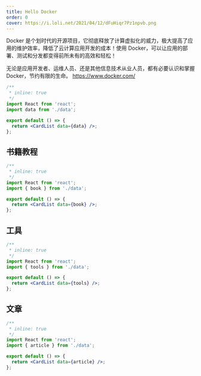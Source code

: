 ```yaml
---
title: Hello Docker
order: 0
cover: https://i.loli.net/2021/04/12/dFuHiqr7Pz1npvb.png
---
```


Docker 是个划时代的开源项目，它彻底释放了计算虚拟化的威力，极大提高了应用的维护效率，降低了云计算应用开发的成本！使用 Docker，可以让应用的部署、测试和分发都变得前所未有的高效和轻松！

无论是应用开发者、运维人员、还是其他信息技术从业人员，都有必要认识和掌握 Docker，节约有限的生命。
https://www.docker.com/

```jsx
/**
 * inline: true
 */
import React from 'react';
import data from './data';

export default () => {
  return <CardList data={data} />;
};
```

## 书籍教程

```jsx
/**
 * inline: true
 */
import React from 'react';
import { book } from './data';

export default () => {
  return <CardList data={book} />;
};
```

## 工具

```jsx
/**
 * inline: true
 */
import React from 'react';
import { tools } from './data';

export default () => {
  return <CardList data={tools} />;
};
```

## 文章

```jsx
/**
 * inline: true
 */
import React from 'react';
import { article } from './data';

export default () => {
  return <CardList data={article} />;
};
```
